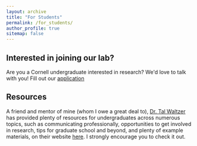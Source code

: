 ```yaml
---
layout: archive
title: "For Students"
permalink: /for_students/
author_profile: true
sitemap: false
---
```


## Interested in joining our lab?
Are you a Cornell undergraduate interested in research? We'd love to talk with you! Fill out our [application](https://dmplab.cornell.edu/apply/)

## Resources
A friend and mentor of mine (whom I owe a great deal to), [Dr. Tal Waltzer](https://www.twaltzer.com)  has provided plenty of resources for undergraduates across numerous topics, such as communicating professionally, opportunities to get involved in research, tips for graduate school and beyond, and plenty of example materials, on their website [here](https://www.twaltzer.com/students). I strongly encourage you to check it out.